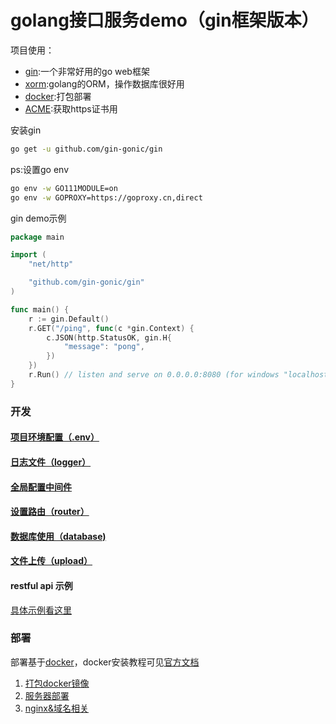  # golang接口服务demo（gin框架版本）

项目使用：  
+ [gin](https://github.com/gin-gonic/gin):一个非常好用的go web框架  
+ [xorm](https://xorm.io/):golang的ORM，操作数据库很好用
+ [docker](https://www.docker.com/):打包部署
+ [ACME](https://github.com/acmesh-official/acme.sh):获取https证书用

安装gin
```sh
go get -u github.com/gin-gonic/gin
```
ps:设置go env
```sh
go env -w GO111MODULE=on
go env -w GOPROXY=https://goproxy.cn,direct
```

gin demo示例
```go
package main

import (
	"net/http"

	"github.com/gin-gonic/gin"
)

func main() {
	r := gin.Default()
	r.GET("/ping", func(c *gin.Context) {
		c.JSON(http.StatusOK, gin.H{
			"message": "pong",
		})
	})
	r.Run() // listen and serve on 0.0.0.0:8080 (for windows "localhost:8080")
}
```

### 开发

#### [项目环境配置（.env）](./docs/env.md)
#### [日志文件（logger）](./docs/log.md)
#### [全局配置中间件](./docs/globalConf.md)
#### [设置路由（router）](./docs/router.md)
#### [数据库使用（database)](./docs/database.md)
#### [文件上传（upload）]()
#### restful api 示例

[具体示例看这里](./docs/restful.md)


### 部署

部署基于[docker](https://www.docker.com/)，docker安装教程可见[官方文档](https://docs.docker.com/get-docker/)

1. [打包docker镜像](./docs/build.md)
2. [服务器部署](./docs/deploy.md)
3. [nginx&域名相关](./docs/domain.md)
